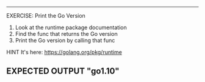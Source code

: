  ---------------------------------------------------------
 EXERCISE: Print the Go Version

  1. Look at the runtime package documentation
  2. Find the func that returns the Go version
  3. Print the Go version by calling that func

 HINT
  It's here: https://golang.org/pkg/runtime

 EXPECTED OUTPUT
  "go1.10"
 ---------------------------------------------------------
